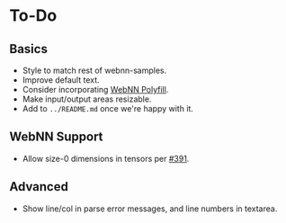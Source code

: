 # To-Do

## Basics

* Style to match rest of webnn-samples.
* Improve default text.
* Consider incorporating [WebNN Polyfill](https://github.com/webmachinelearning/webnn-polyfill).
* Make input/output areas resizable.
* Add to `../README.md` once we're happy with it.

## WebNN Support

* Allow size-0 dimensions in tensors per [#391](https://github.com/webmachinelearning/webnn/issues/391).

## Advanced

* Show line/col in parse error messages, and line numbers in textarea.
